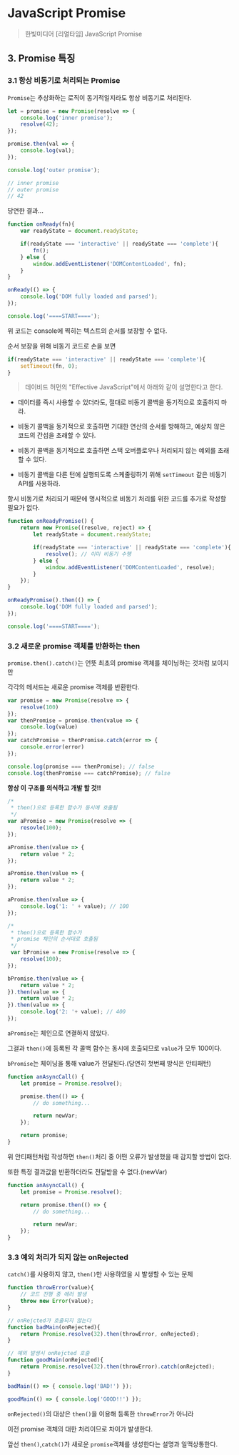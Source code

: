 # JavaScript Promise
> 한빛미디어 [리얼타임] JavaScript Promise

## 3. Promise 특징

### 3.1 항상 비동기로 처리되는 Promise

`Promise`는 추상화하는 로직이 동기적일지라도 항상 비동기로 처리된다.

```javascript
let = promise = new Promise(resolve => {
    console.log('inner promise');
    resolve(42);
});

promise.then(val => {
    console.log(val);
});

console.log('outer promise');

// inner promise
// outer promise
// 42
```

당연한 결과...

```javascript
function onReady(fn){
    var readyState = document.readyState;

    if(readyState === 'interactive' || readyState === 'complete'){
        fn();
    } else {
        window.addEventListener('DOMContentLoaded', fn);
    }
}

onReady(() => {
    console.log('DOM fully loaded and parsed');
});

console.log('====START====');
```

위 코드는 console에 찍히는 텍스트의 순서를 보장할 수 없다.

순서 보장을 위해 비동기 코드로 손을 보면

```javascript
if(readyState === 'interactive' || readyState === 'complete'){
    setTimeout(fn, 0);
}
```

> 데이비드 허먼의 "Effective JavaScript"에서 아래와 같이 설명한다고 한다.

- 데이터를 즉시 사용할 수 있더라도, 절대로 비동기 콜백을 동기적으로 호출하지 마라.

- 비동기 콜백을 동기적으로 호출하면 기대한 연산의 순서를 방해하고, 예상치 않은 코드의 간섭을 초래할 수 있다.

- 비동기 콜백을 동기적으로 호출하면 스택 오버플로우나 처리되지 않는 예외를 초래할 수 있다.

- 비동기 콜백을 다른 턴에 실행되도록 스케줄링하기 위해 `setTimeout` 같은 비동기 API를 사용하라.

항시 비동기로 처리되기 때문에 명시적으로 비동기 처리를 위한 코드를 추가로 작성할 필요가 없다.

```javascript
function onReadyPromise() {
    return new Promise((resolve, reject) => {
        let readyState = document.readyState;

        if(readyState === 'interactive' || readyState === 'complete'){
            resolve(); // 이미 비동기 수행
        } else {
            window.addEventListener('DOMContentLoaded', resolve);
        }
    });
}

onReadyPromise().then(() => {
    console.log('DOM fully loaded and parsed');
});

console.log('====START====');
```

### 3.2 새로운 promise 객체를 반환하는 then

`promise.then().catch()`는 언뜻 최초의 promise 객체를 체이닝하는 것처럼 보이지만

각각의 메서드는 새로운 promise 객체를 반환한다.

```javascript
var promise = new Promise(resolve => {
    resolve(100)
});
var thenPromise = promise.then(value => { 
    console.log(value)
});
var catchPromise = thenPromise.catch(error => {
    console.error(error)
});

console.log(promise === thenPromise); // false
console.log(thenPromise === catchPromise); // false
```
**항상 이 구조를 의식하고 개발 할 것!!**

```javascript
/*
 * then()으로 등록한 함수가 동시에 호출됨
 */
var aPromise = new Promise(resolve => {
    resovle(100);
});

aPromise.then(value => {
    return value * 2;
});

aPromise.then(value => {
    return value * 2;
});

aPromise.then(value => {
    console.log('1: ' + value); // 100
});

/*
 * then()으로 등록한 함수가
 * promise 체인의 순서대로 호출됨
 */
 var bPromise = new Promise(resolve => {
    resolve(100);
});

bPromise.then(value => {
    return value * 2;
}).then(value => {
    return value * 2;
}).then(value => {
    console.log('2: '+ value); // 400
});
```

`aPromise`는 체인으로 연결하지 않았다.

그걸과 `then()`에 등록된 각 콜백 함수는 동시에 호출되므로 `value`가 모두 100이다.

`bPromise`는 체이닝을 통해 value가 전달된다.(당연히 첫번째 방식은 안티패턴)

```javascript
function anAsyncCall() {
    let promise = Promise.resolve();

    promise.then(() => {
        // do something...

        return newVar;
    });

    return promise;
}
```

위 안티패턴처럼 작성하면 `then()`처리 중 어떤 오류가 발생했을 때 감지할 방법이 없다.

또한 특정 결과값을 반환하더라도 전달받을 수 없다.(newVar)

```javascript
function anAsyncCall() {
    let promise = Promise.resolve();

    return promise.then(() => {
        // do something...

        return newVar;
    });
}
```

### 3.3 예외 처리가 되지 않는 onRejected

`catch()`를 사용하지 않고, `then()`만 사용하였을 시 발생할 수 있는 문제

```javascript
function throwError(value){
    // 코드 진행 중 에러 발생
    throw new Error(value);
}

// onRejcted가 호출되지 않는다
function badMain(onRejected){
    return Promise.resolve(32).then(throwError, onRejected);
}

// 예외 발생시 onRejcted 호출
function goodMain(onRejected){
    return Promise.resolve(32).then(throwError).catch(onRejcted);
}

badMain(() => { console.log('BAD!') });

goodMain(() => { console.log('GOOD!!') });
```

`onRejected()`의 대상은 `then()`을 이용해 등록한 `throwError`가 아니라

이전 promise 객체의 대한 처리이므로 차이가 발생한다.

앞선 `then()`,`catch()`가 새로운 `promise`객체를 생성한다는 설명과 일맥상통한다. 

